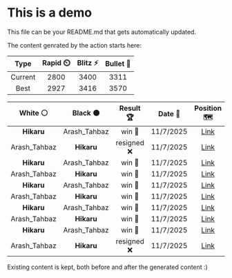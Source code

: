# This is a demo

This file can be your README.md that gets automatically updated.

The content genrated by the action starts here:

<!--START_SECTION:chessStats-->
<!-- Automatically generated with https://github.com/Balastrong/chess-stats-action -->

| Type | Rapid ⏲️ | Blitz ⚡ | Bullet 🔫 |
|:---:|:---:|:---:|:---:|
| Current | 2800 | 3400 | 3311 |
| Best | 2927 | 3416 | 3570 |

| White ⚪ | Black ⚫ | Result 🏆 | Date 📅 | Position 🗺️ | Type 🕕 |
|:---:|:---:|:---:|:---:|:---:|:---:|
| **Hikaru** | Arash_Tahbaz | win 🥇 | 11/7/2025 | <a href="http://www.ee.unb.ca/cgi-bin/tervo/fen.pl?select=1n1qk2r/4bpBb/r3p2p/3n4/2N5/pP1P2PN/P1P2PBP/R2QR1K1 b k - 0 18">Link</a> | Bullet |
| Arash_Tahbaz | **Hikaru** | resigned ❌ | 11/7/2025 | <a href="http://www.ee.unb.ca/cgi-bin/tervo/fen.pl?select=8/6kp/2P2pp1/1p3p2/pP3q2/P3Q2P/3r1P2/2R2BK1 b - - 2 38">Link</a> | Bullet |
| **Hikaru** | Arash_Tahbaz | win 🥇 | 11/7/2025 | <a href="http://www.ee.unb.ca/cgi-bin/tervo/fen.pl?select=8/8/3QKP1p/r4B2/4P1P1/6k1/8/8 b - - 4 59">Link</a> | Bullet |
| Arash_Tahbaz | **Hikaru** | win 🥇 | 11/7/2025 | <a href="http://www.ee.unb.ca/cgi-bin/tervo/fen.pl?select=r3kn1q/3n1p2/p1p1p1p1/3p4/8/2P1N3/PP3P2/1K1R1B2 w - - 0 28">Link</a> | Bullet |
| **Hikaru** | Arash_Tahbaz | win 🥇 | 11/7/2025 | <a href="http://www.ee.unb.ca/cgi-bin/tervo/fen.pl?select=rn1qk2r/1p1nbpQb/2p1p2p/p2pP3/8/1P1P2PN/PBPN1PBP/R3K2R b KQkq - 0 11">Link</a> | Bullet |
| Arash_Tahbaz | **Hikaru** | win 🥇 | 11/7/2025 | <a href="http://www.ee.unb.ca/cgi-bin/tervo/fen.pl?select=3r2k1/q4r1p/6pP/5p2/2Qn1B2/bp6/1P3PP1/1K2R2R w - - 0 32">Link</a> | Bullet |
| **Hikaru** | Arash_Tahbaz | win 🥇 | 11/7/2025 | <a href="http://www.ee.unb.ca/cgi-bin/tervo/fen.pl?select=3r1rk1/4P1p1/q4bQp/p1p2P2/P2p4/1Pn3R1/6BP/5RBK b - - 0 43">Link</a> | Bullet |
| Arash_Tahbaz | **Hikaru** | win 🥇 | 11/7/2025 | <a href="http://www.ee.unb.ca/cgi-bin/tervo/fen.pl?select=6k1/pp5p/2p1p1p1/4Pp2/1b2nP1B/PPN4P/2PK2P1/8 w - - 1 30">Link</a> | Bullet |
| **Hikaru** | Arash_Tahbaz | win 🥇 | 11/7/2025 | <a href="http://www.ee.unb.ca/cgi-bin/tervo/fen.pl?select=6k1/5pp1/4p2p/4P2P/3b4/Rnn2NP1/5P2/5K2 b - - 5 43">Link</a> | Bullet |
| Arash_Tahbaz | **Hikaru** | resigned ❌ | 11/7/2025 | <a href="http://www.ee.unb.ca/cgi-bin/tervo/fen.pl?select=3Rb1k1/4rp2/2pp1q1Q/4p1p1/P1P5/3P2P1/4PPB1/4K2R b K - 1 31">Link</a> | Bullet |

<!--END_SECTION:chessStats-->

Existing content is kept, both before and after the generated content :)
